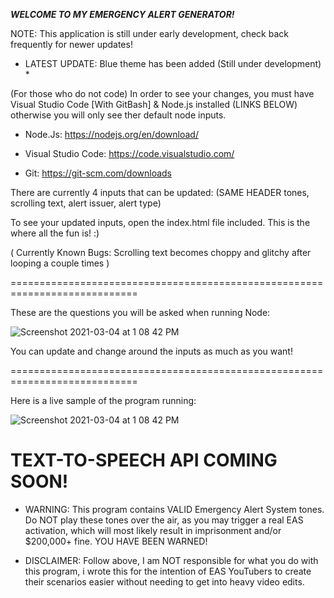 ***WELCOME TO MY EMERGENCY ALERT GENERATOR!***


NOTE: This application is still under early development, check back frequently for newer updates!
* LATEST UPDATE: Blue theme has been added (Still under development) *

(For those who do not code) In order to see your changes, you must have Visual Studio Code [With GitBash] & Node.js installed (LINKS BELOW) otherwise you will only see ther default node inputs.

- Node.Js: https://nodejs.org/en/download/

- Visual Studio Code: https://code.visualstudio.com/

- Git: https://git-scm.com/downloads

 There are currently 4 inputs that can be updated: (SAME HEADER tones, scrolling text, alert issuer, alert type)

 To see your updated inputs, open the index.html file included. This is the where all the fun is! :)

(
Currently Known Bugs: Scrolling text becomes choppy and glitchy after looping a couple times
)

============================================================================

These are the questions you will be asked when running Node:

![Screenshot 2021-03-04 at 1 08 42 PM](https://i.ibb.co/v4Grc9b/alertgenimg.png)

You can update and change around the inputs as much as you want!

============================================================================

Here is a live sample of the program running:

![Screenshot 2021-03-04 at 1 08 42 PM](https://i.ibb.co/g3xKhjX/forgithub.png)

TEXT-TO-SPEECH API COMING SOON!
============================================================================

- WARNING: This program contains VALID Emergency Alert System tones. Do NOT play these tones over the air, as you may trigger a real EAS activation, which will most likely result in imprisonment and/or $200,000+ fine. 
YOU HAVE BEEN WARNED! 

- DISCLAIMER: Follow above, I am NOT responsible for what you do with this program, i wrote this for the intention of EAS YouTubers to create their scenarios easier without needing
to get into heavy video edits. 
